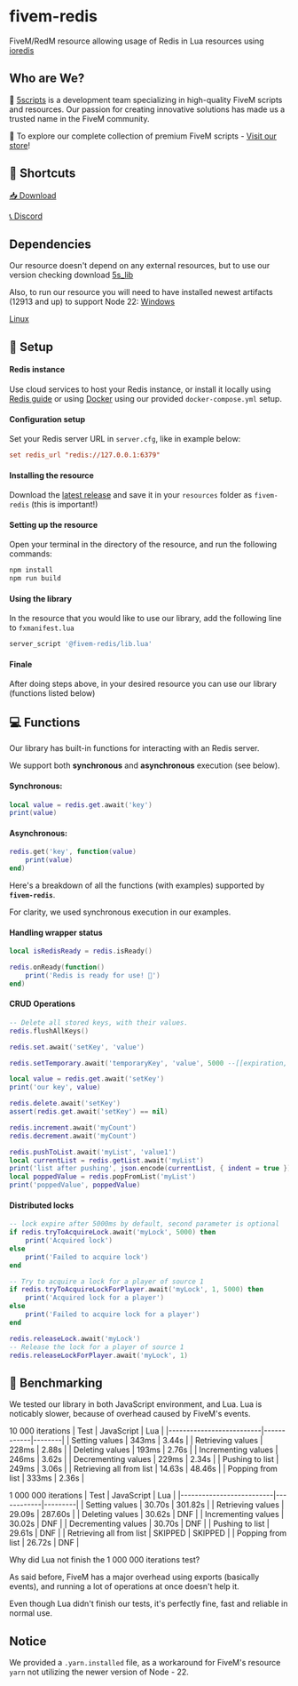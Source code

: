 # fivem-redis

FiveM/RedM resource allowing usage of Redis in Lua resources using [ioredis](https://www.npmjs.com/package/ioredis)

## Who are We?

🚀 [5scripts](https://5scripts.com) is a development team specializing in high-quality FiveM scripts and resources. Our passion for creating innovative solutions has made us a trusted name in the FiveM community.

🛒 To explore our complete collection of premium FiveM scripts - [Visit our store](https://5scripts.com)!

## 🔗 Shortcuts

[📥 Download](https://github.com/5scripts-fivem/fivem-redis/releases/latest)

[📞 Discord](https://discord.gg/5scripts)

## Dependencies
Our resource doesn't depend on any external resources, but to use our version checking download [5s_lib](https://dummy.url)

Also, to run our resource you will need to have installed newest artifacts (12913 and up) to support Node 22:
[Windows](https://runtime.fivem.net/artifacts/fivem/build_server_windows/master)

[Linux](https://runtime.fivem.net/artifacts/fivem/build_proot_linux/master)

## 📁 Setup

#### Redis instance
Use cloud services to host your Redis instance, or install it locally using [Redis guide](https://redis.io/docs/latest/operate/oss_and_stack/install/install-redis/) or using [Docker](https://www.docker.com/) using our provided `docker-compose.yml` setup.

#### Configuration setup
Set your Redis server URL in `server.cfg`, like in example below:
```cfg
set redis_url "redis://127.0.0.1:6379"
```

#### Installing the resource
Download the [latest release](https://github.com/5scripts-fivem/fivem-redis/releases/latest) and save it in your `resources` folder as `fivem-redis` (this is important!)

#### Setting up the resource
Open your terminal in the directory of the resource, and run the following commands:
```sh
npm install
npm run build
```

#### Using the library
In the resource that you would like to use our library, add the following line to `fxmanifest.lua`
```lua
server_script '@fivem-redis/lib.lua'
```

#### Finale

After doing steps above, in your desired resource you can use our library (functions listed below)

## 💻 Functions

Our library has built-in functions for interacting with an Redis server.

We support both **synchronous** and **asynchronous** execution (see below).

#### Synchronous:

```lua
local value = redis.get.await('key')
print(value)
```

#### Asynchronous:

```lua
redis.get('key', function(value) 
    print(value)
end)
```

Here's a breakdown of all the functions (with examples) supported by **`fivem-redis`**.

For clarity, we used synchronous execution in our examples.

#### Handling wrapper status
```lua
local isRedisReady = redis.isReady()

redis.onReady(function() 
    print('Redis is ready for use! 🚀')
end)
```

#### CRUD Operations
```lua
-- Delete all stored keys, with their values.
redis.flushAllKeys()

redis.set.await('setKey', 'value')

redis.setTemporary.await('temporaryKey', 'value', 5000 --[[expiration, defaults to 5000ms]])

local value = redis.get.await('setKey')
print('our key', value)

redis.delete.await('setKey')
assert(redis.get.await('setKey') == nil)

redis.increment.await('myCount')
redis.decrement.await('myCount')

redis.pushToList.await('myList', 'value1')
local currentList = redis.getList.await('myList')
print('list after pushing', json.encode(currentList, { indent = true }))
local poppedValue = redis.popFromList('myList')
print('poppedValue', poppedValue)
```

#### Distributed locks
```lua
-- lock expire after 5000ms by default, second parameter is optional
if redis.tryToAcquireLock.await('myLock', 5000) then
    print('Acquired lock')
else
    print('Failed to acquire lock')
end

-- Try to acquire a lock for a player of source 1
if redis.tryToAcquireLockForPlayer.await('myLock', 1, 5000) then
    print('Acquired lock for a player')
else
    print('Failed to acquire lock for a player')
end

redis.releaseLock.await('myLock')
-- Release the lock for a player of source 1
redis.releaseLockForPlayer.await('myLock', 1)
```

## 💨 Benchmarking
We tested our library in both JavaScript environment, and Lua.
Lua is noticably slower, because of overhead caused by FiveM's events.

10 000 iterations
| Test                     | JavaScript | Lua    |
|--------------------------|------------|--------|
| Setting values           | 343ms      | 3.44s  |
| Retrieving values        | 228ms      | 2.88s  |
| Deleting values          | 193ms      | 2.76s  |
| Incrementing values      | 246ms      | 3.62s  |
| Decrementing values      | 229ms      | 2.34s  |
| Pushing to list          | 249ms      | 3.06s  |
| Retrieving all from list | 14.63s     | 48.46s |
| Popping from list        | 333ms      | 2.36s  |

1 000 000 iterations
| Test                     | JavaScript | Lua     |
|--------------------------|------------|---------|
| Setting values           | 30.70s     | 301.82s |
| Retrieving values        | 29.09s     | 287.60s |
| Deleting values          | 30.62s     | DNF     |
| Incrementing values      | 30.02s     | DNF     |
| Decrementing values      | 30.70s     | DNF     |
| Pushing to list          | 29.61s     | DNF     |
| Retrieving all from list | SKIPPED    | SKIPPED |
| Popping from list        | 26.72s     | DNF     |

Why did Lua not finish the 1 000 000 iterations test?

As said before, FiveM has a major overhead using exports (basically events), and running a lot of operations at once doesn't help it.

Even though Lua didn't finish our tests, it's perfectly fine, fast and reliable in normal use.

## Notice
We provided a `.yarn.installed` file, as a workaround for FiveM's resource `yarn` not utilizing the newer version of Node - 22.
